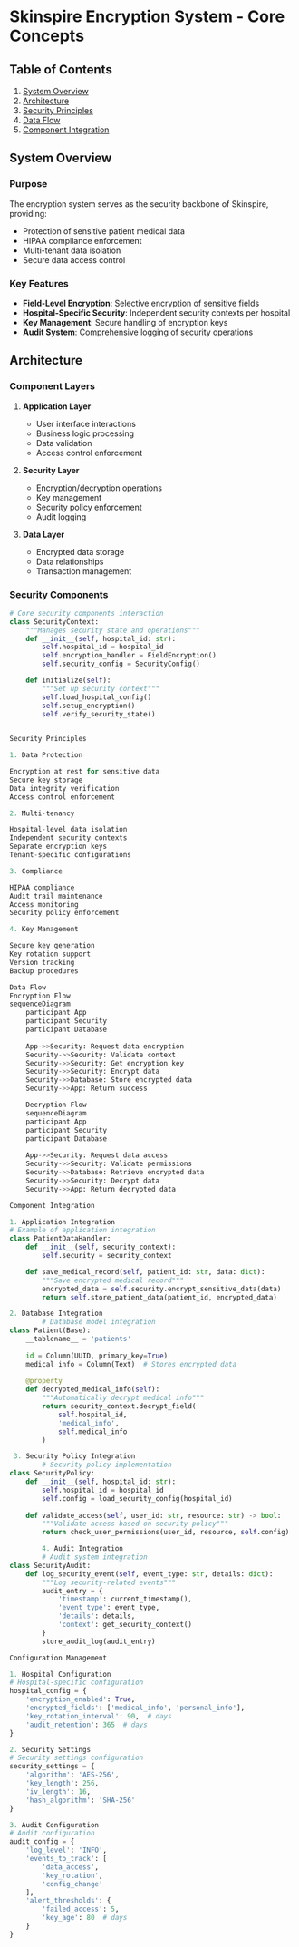 # Skinspire Encryption System - Core Concepts

## Table of Contents
1. [System Overview](#system-overview)
2. [Architecture](#architecture)
3. [Security Principles](#security-principles)
4. [Data Flow](#data-flow)
5. [Component Integration](#component-integration)

## System Overview

### Purpose
The encryption system serves as the security backbone of Skinspire, providing:
- Protection of sensitive patient medical data
- HIPAA compliance enforcement
- Multi-tenant data isolation
- Secure data access control

### Key Features
- **Field-Level Encryption**: Selective encryption of sensitive fields
- **Hospital-Specific Security**: Independent security contexts per hospital
- **Key Management**: Secure handling of encryption keys
- **Audit System**: Comprehensive logging of security operations

## Architecture

### Component Layers

1. **Application Layer**
   - User interface interactions
   - Business logic processing
   - Data validation
   - Access control enforcement

2. **Security Layer**
   - Encryption/decryption operations
   - Key management
   - Security policy enforcement
   - Audit logging

3. **Data Layer**
   - Encrypted data storage
   - Data relationships
   - Transaction management

### Security Components

```python
# Core security components interaction
class SecurityContext:
    """Manages security state and operations"""
    def __init__(self, hospital_id: str):
        self.hospital_id = hospital_id
        self.encryption_handler = FieldEncryption()
        self.security_config = SecurityConfig()

    def initialize(self):
        """Set up security context"""
        self.load_hospital_config()
        self.setup_encryption()
        self.verify_security_state()
        

Security Principles

1. Data Protection

Encryption at rest for sensitive data
Secure key storage
Data integrity verification
Access control enforcement

2. Multi-tenancy

Hospital-level data isolation
Independent security contexts
Separate encryption keys
Tenant-specific configurations

3. Compliance

HIPAA compliance
Audit trail maintenance
Access monitoring
Security policy enforcement

4. Key Management

Secure key generation
Key rotation support
Version tracking
Backup procedures

Data Flow
Encryption Flow
sequenceDiagram
    participant App
    participant Security
    participant Database
    
    App->>Security: Request data encryption
    Security->>Security: Validate context
    Security->>Security: Get encryption key
    Security->>Security: Encrypt data
    Security->>Database: Store encrypted data
    Security->>App: Return success

    Decryption Flow
    sequenceDiagram
    participant App
    participant Security
    participant Database
    
    App->>Security: Request data access
    Security->>Security: Validate permissions
    Security->>Database: Retrieve encrypted data
    Security->>Security: Decrypt data
    Security->>App: Return decrypted data

Component Integration

1. Application Integration
# Example of application integration
class PatientDataHandler:
    def __init__(self, security_context):
        self.security = security_context

    def save_medical_record(self, patient_id: str, data: dict):
        """Save encrypted medical record"""
        encrypted_data = self.security.encrypt_sensitive_data(data)
        return self.store_patient_data(patient_id, encrypted_data)

2. Database Integration
        # Database model integration
class Patient(Base):
    __tablename__ = 'patients'
    
    id = Column(UUID, primary_key=True)
    medical_info = Column(Text)  # Stores encrypted data
    
    @property
    def decrypted_medical_info(self):
        """Automatically decrypt medical info"""
        return security_context.decrypt_field(
            self.hospital_id,
            'medical_info',
            self.medical_info
        )

 3. Security Policy Integration
        # Security policy implementation
class SecurityPolicy:
    def __init__(self, hospital_id: str):
        self.hospital_id = hospital_id
        self.config = load_security_config(hospital_id)
    
    def validate_access(self, user_id: str, resource: str) -> bool:
        """Validate access based on security policy"""
        return check_user_permissions(user_id, resource, self.config)

        4. Audit Integration
        # Audit system integration
class SecurityAudit:
    def log_security_event(self, event_type: str, details: dict):
        """Log security-related events"""
        audit_entry = {
            'timestamp': current_timestamp(),
            'event_type': event_type,
            'details': details,
            'context': get_security_context()
        }
        store_audit_log(audit_entry)

Configuration Management

1. Hospital Configuration
# Hospital-specific configuration
hospital_config = {
    'encryption_enabled': True,
    'encrypted_fields': ['medical_info', 'personal_info'],
    'key_rotation_interval': 90,  # days
    'audit_retention': 365  # days
}

2. Security Settings
# Security settings configuration
security_settings = {
    'algorithm': 'AES-256',
    'key_length': 256,
    'iv_length': 16,
    'hash_algorithm': 'SHA-256'
}

3. Audit Configuration
# Audit configuration
audit_config = {
    'log_level': 'INFO',
    'events_to_track': [
        'data_access',
        'key_rotation',
        'config_change'
    ],
    'alert_thresholds': {
        'failed_access': 5,
        'key_age': 80  # days
    }
}


